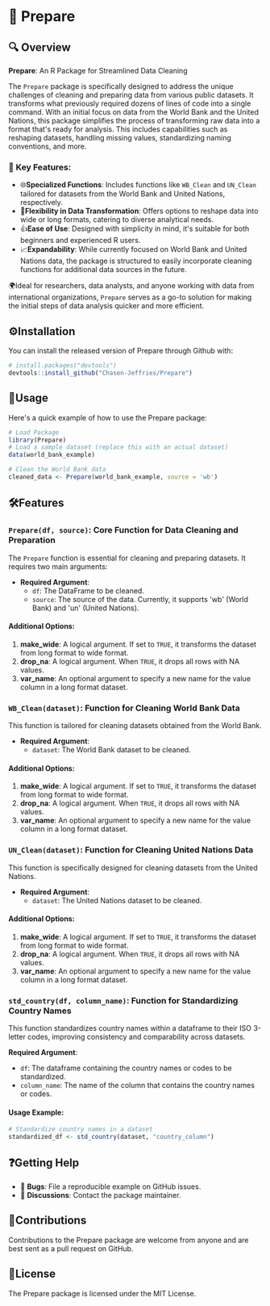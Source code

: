 # 🌟 Prepare

## 🔍 Overview

**Prepare**: An R Package for Streamlined Data Cleaning

The `Prepare` package is specifically designed to address the unique challenges of cleaning and preparing data from various public datasets. It transforms what previously required dozens of lines of code into a single command. With an initial focus on data from the World Bank and the United Nations, this package simplifies the process of transforming raw data into a format that's ready for analysis. This includes capabilities such as reshaping datasets, handling missing values, standardizing naming conventions, and more. 

### 🔑 Key Features:

- 🌐**Specialized Functions**: Includes functions like `WB_Clean` and `UN_Clean` tailored for datasets from the World Bank and United Nations, respectively.
- 🔄**Flexibility in Data Transformation**: Offers options to reshape data into wide or long formats, catering to diverse analytical needs.
- 👍**Ease of Use**: Designed with simplicity in mind, it's suitable for both beginners and experienced R users.
- 📈**Expandability**: While currently focused on World Bank and United Nations data, the package is structured to easily incorporate cleaning functions for additional data sources in the future.

🌍Ideal for researchers, data analysts, and anyone working with data from international organizations, `Prepare` serves as a go-to solution for making the initial steps of data analysis quicker and more efficient.


## ⚙️Installation

You can install the released version of Prepare through Github with:

```r
# install.packages("devtools")
devtools::install_github("Chasen-Jeffries/Prepare")
```

## 🚀Usage

Here's a quick example of how to use the Prepare package:

```r
# Load Package
library(Prepare)
# Load a sample dataset (replace this with an actual dataset)
data(world_bank_example)

# Clean the World Bank data
cleaned_data <- Prepare(world_bank_example, source = 'wb')
```

## 🛠️Features

### `Prepare(df, source)`: Core Function for Data Cleaning and Preparation

The `Prepare` function is essential for cleaning and preparing datasets. It requires two main arguments:

- **Required Argument**:
  - `df`: The DataFrame to be cleaned.
  - `source`: The source of the data. Currently, it supports 'wb' (World Bank) and 'un' (United Nations).

#### Additional Options:

1. **make_wide**: A logical argument. If set to `TRUE`, it transforms the dataset from long format to wide format.
2. **drop_na**: A logical argument. When `TRUE`, it drops all rows with NA values.
3. **var_name**: An optional argument to specify a new name for the value column in a long format dataset.

### `WB_Clean(dataset)`: Function for Cleaning World Bank Data

This function is tailored for cleaning datasets obtained from the World Bank.

- **Required Argument**:
  - `dataset`: The World Bank dataset to be cleaned.

#### Additional Options:

1. **make_wide**: A logical argument. If set to `TRUE`, it transforms the dataset from long format to wide format.
2. **drop_na**: A logical argument. When `TRUE`, it drops all rows with NA values.
3. **var_name**: An optional argument to specify a new name for the value column in a long format dataset.

### `UN_Clean(dataset)`: Function for Cleaning United Nations Data

This function is specifically designed for cleaning datasets from the United Nations.

- **Required Argument**:
  - `dataset`: The United Nations dataset to be cleaned.

#### Additional Options:

1. **make_wide**: A logical argument. If set to `TRUE`, it transforms the dataset from long format to wide format.
2. **drop_na**: A logical argument. When `TRUE`, it drops all rows with NA values.
3. **var_name**: An optional argument to specify a new name for the value column in a long format dataset.

### `std_country(df, column_name)`: Function for Standardizing Country Names

This function standardizes country names within a dataframe to their ISO 3-letter codes, improving consistency and comparability across datasets.

**Required Argument**:
- `df`: The dataframe containing the country names or codes to be standardized.
- `column_name`: The name of the column that contains the country names or codes.

#### Usage Example:

```r
# Standardize country names in a dataset
standardized_df <- std_country(dataset, "country_column")
```

## ❓Getting Help
- 🐞 **Bugs**: File a reproducible example on GitHub issues.
- 💬 **Discussions**: Contact the package maintainer.

## 🤝Contributions

Contributions to the Prepare package are welcome from anyone and are best sent as a pull request on GitHub.

## 📜License

The Prepare package is licensed under the MIT License.
